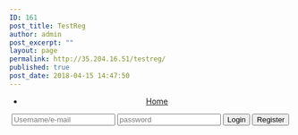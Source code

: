 ```yaml
---
ID: 161
post_title: TestReg
author: admin
post_excerpt: ""
layout: page
permalink: http://35.204.16.51/testreg/
published: true
post_date: 2018-04-15 14:47:50
---
```

<!DOCTYPE html>
<html>
<head>
        <title></title>
        <link rel="stylesheet" type="text/css" href="style.css">
</head>
<body>
<header>
        <nav>
                <div class="main-wrapper">
                        <ul>
                                <li><a href="index.php">Home</a></li>
                        </ul>
                        <div class="nav-login">
                                <form>
                                        <input type="text" name="uid" placeholder="Username/e-mail">
                                        <input type="password" name="pwd" placeholder="password">
                                        <button type="submit" name="submit">Login</button>
                                        <button type="link" name="link">Register</button>
                                </form>
                        </div>
                </div>
        </nav>
</header>